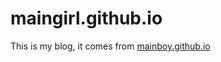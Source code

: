 maingirl.github.io
=====================
This is my blog, it comes from [mainboy.github.io](mainboy.github.io)
